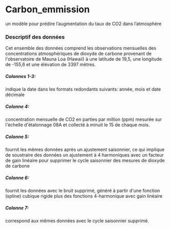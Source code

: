 ﻿# Carbon_emmission
un modèle pour prédire l’augmentation du taux de CO2 dans l’atmosphère

### Descriptif des données
Cet ensemble des données comprend les observations mensuelles des concentrations atmosphériques de dioxyde de carbone provenant de l'observatoire de Mauna Loa (Hawaii) à une latitude de 19,5, une longitude de -155,6 et une élévation de 3397 mètres.

##### Colonnes 1-3: 
  indique la date dans les formats redondants suivants: année, mois et date décimale

##### Colonne 4: 
  concentration mensuelle de CO2 en parties par million (ppm) mesurée sur l'échelle d'étalonnage 08A et collecté à minuit le 15 de chaque   mois.

##### Colonne 5: 
  fournit les mêmes données après un ajustement saisonnier, ce qui implique de soustraire des données un ajustement à 4 harmoniques avec      un facteur de gain linéaire pour supprimer le cycle saisonnier des mesures de dioxyde de carbone

##### Colonne 6: 
  fournit les données avec le bruit supprimé, généré à partir d'une fonction (spline) cubique rigide plus des fonctions 4-harmonique avec   gain linéaire

##### Colonne 7: 
  correspond aux mêmes données avec le cycle saisonnier supprimé.
